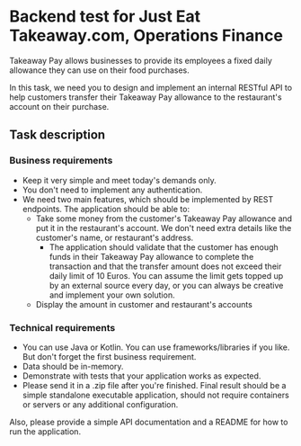 # Backend test for Just Eat Takeaway.com, Operations Finance

Takeaway Pay allows businesses to provide its employees a fixed daily allowance they can use on their food purchases.

In this task, we need you to design and implement an internal RESTful API to help customers transfer their Takeaway Pay allowance to the restaurant's account on their purchase.

## Task description

### Business requirements

* Keep it very simple and meet today's demands only.
* You don't need to implement any authentication.
* We need two main features, which should be implemented by REST endpoints. The
  application should be able to:
  * Take some money from the customer's Takeaway Pay allowance and put it in the restaurant's account. We don't need extra details like the customer's name, or restaurant's address.
    * The application should validate that the customer has enough funds in their Takeaway Pay allowance to complete the transaction and that the transfer amount does not exceed their daily limit of 10 Euros. You can assume the limit gets topped up by an external source every day, or you can always be creative and implement your own solution.
  * Display the amount in customer and restaurant's accounts

### Technical requirements

* You can use Java or Kotlin. You can use frameworks/libraries if you like. But don't forget the first business requirement.
* Data should be in-memory.
* Demonstrate with tests that your application works as expected.
* Please send it in a .zip file after you're finished. Final result should be a simple standalone executable application, should not require containers or servers or any additional configuration.

Also, please provide a simple API documentation and a README for how to run the application.
